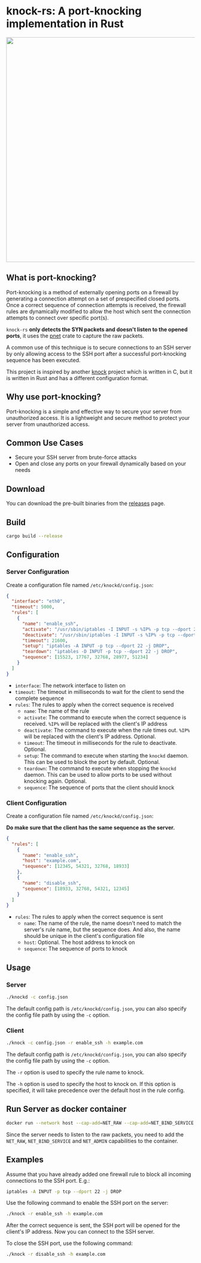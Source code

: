 # knock-rs: A port-knocking implementation in Rust

<img src="https://raw.githubusercontent.com/darktohka/knock-rs/master/images/knock.png" width="600">

## What is port-knocking?

Port-knocking is a method of externally opening ports on a firewall by generating a connection attempt on a set of prespecified closed ports. Once a correct sequence of connection attempts is received, the firewall rules are dynamically modified to allow the host which sent the connection attempts to connect over specific port(s).

`knock-rs` **only detects the SYN packets and doesn't listen to the opened ports**, it uses the [pnet](https://docs.rs/pnet/latest/pnet/) crate to capture the raw packets.

A common use of this technique is to secure connections to an SSH server by only allowing access to the SSH port after a successful port-knocking sequence has been executed.

This project is inspired by another [knock](https://github.com/jvinet/knock) project which is written in C, but it is written in Rust and has a different configuration format.

## Why use port-knocking?

Port-knocking is a simple and effective way to secure your server from unauthorized access. It is a lightweight and secure method to protect your server from unauthorized access.

## Common Use Cases

- Secure your SSH server from brute-force attacks
- Open and close any ports on your firewall dynamically based on your needs

## Download

You can download the pre-built binaries from the [releases](https://github.com/darktohka/knock-rs/releases) page.

## Build

```bash
cargo build --release
```

## Configuration

### Server Configuration

Create a configuration file named `/etc/knockd/config.json`:

```json
{
  "interface": "eth0",
  "timeout": 5000,
  "rules": [
    {
      "name": "enable_ssh",
      "activate": "/usr/sbin/iptables -I INPUT -s %IP% -p tcp --dport 22 -j ACCEPT",
      "deactivate": "/usr/sbin/iptables -I INPUT -s %IP% -p tcp --dport 22 -j ACCEPT",
      "timeout": 21600,
      "setup": "iptables -A INPUT -p tcp --dport 22 -j DROP",
      "teardown": "iptables -D INPUT -p tcp --dport 22 -j DROP",
      "sequence": [15523, 17767, 32768, 28977, 51234]
    }
  ]
}
```

- `interface`: The network interface to listen on
- `timeout`: The timeout in milliseconds to wait for the client to send the complete sequence
- `rules`: The rules to apply when the correct sequence is received
  - `name`: The name of the rule
  - `activate`: The command to execute when the correct sequence is received. `%IP%` will be replaced with the client's IP address
  - `deactivate`: The command to execute when the rule times out. `%IP%` will be replaced with the client's IP address. Optional.
  - `timeout`: The timeout in milliseconds for the rule to deactivate. Optional.
  - `setup`: The command to execute when starting the `knockd` daemon. This can be used to block the port by default. Optional.
  - `teardown`: The command to execute when stopping the `knockd` daemon. This can be used to allow ports to be used without knocking again. Optional.
  - `sequence`: The sequence of ports that the client should knock

### Client Configuration

Create a configuration file named `/etc/knockd/config.json`:

**Do make sure that the client has the same sequence as the server.**

```json
{
  "rules": [
    {
      "name": "enable_ssh",
      "host": "example.com",
      "sequence": [12345, 54321, 32768, 18933]
    },
    {
      "name": "disable_ssh",
      "sequence": [18933, 32768, 54321, 12345]
    }
  ]
}
```

- `rules`: The rules to apply when the correct sequence is sent
  - `name`: The name of the rule, the name doesn't need to match the server's rule name, but the sequence does. And also, the name should be unique in the client's configuration file
  - `host`: Optional. The host address to knock on
  - `sequence`: The sequence of ports to knock

## Usage

### Server

```bash
./knockd -c config.json
```

The default config path is `/etc/knockd/config.json`, you can also specify the config file path by using the `-c` option.

### Client

```bash
./knock -c config.json -r enable_ssh -h example.com
```

The default config path is `/etc/knockd/config.json`, you can also specify the config file path by using the `-c` option.

The `-r` option is used to specify the rule name to knock.

The `-h` option is used to specify the host to knock on. If this option is specified, it will take precedence over the default host in the rule config.

## Run Server as docker container

```bash
docker run --network host --cap-add=NET_RAW --cap-add=NET_BIND_SERVICE --cap-add=NET_ADMIN -d --restart=always --name=knockd -v ./config.json:/etc/knockd/config.json:ro ghcr.io/darktohka/knockd:latest
```

Since the server needs to listen to the raw packets, you need to add the `NET_RAW`, `NET_BIND_SERVICE` and `NET_ADMIN` capabilities to the container.

## Examples

Assume that you have already added one firewall rule to block all incoming connections to the SSH port. E.g.:

```bash
iptables -A INPUT -p tcp --dport 22 -j DROP
```

Use the following command to enable the SSH port on the server:

```bash
./knock -r enable_ssh -h example.com
```

After the correct sequence is sent, the SSH port will be opened for the client's IP address. Now you can connect to the SSH server.

To close the SSH port, use the following command:

```bash
./knock -r disable_ssh -h example.com
```
